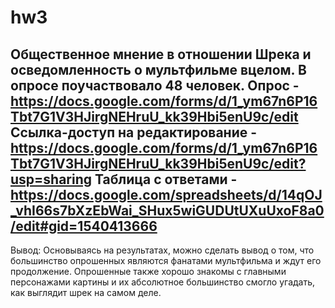 # hw3
Общественное мнение в отношении Шрека и осведомленность о мультфильме вцелом.
В опросе поучаствовало 48 человек.
Опрос - https://docs.google.com/forms/d/1_ym67n6P16Tbt7G1V3HJirgNEHruU_kk39Hbi5enU9c/edit
Ссылка-доступ на редактирование - https://docs.google.com/forms/d/1_ym67n6P16Tbt7G1V3HJirgNEHruU_kk39Hbi5enU9c/edit?usp=sharing
Таблица с ответами - https://docs.google.com/spreadsheets/d/14qOJ_vhI66s7bXzEbWai_SHux5wiGUDUtUXuUxoF8a0/edit#gid=1540413666
-----
Вывод:
Основываясь на результатах, можно сделать вывод о том, что большинство опрошенных являются фанатами мультфильма и ждут его продолжение. Опрошенные также хорошо знакомы с главными персонажами картины и их абсолютное большинство смогло угадать, как выглядит шрек на самом деле.
